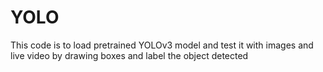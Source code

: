 # YOLO

This code is to load pretrained YOLOv3 model and test it with images and live video by drawing boxes and label the object detected
